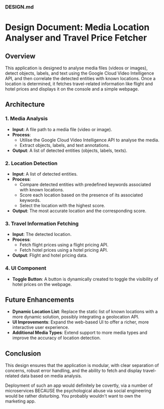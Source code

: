 ### **DESIGN.md**
# Design Document: Media Location Analyser and Travel Price Fetcher

## Overview

This application is designed to analyse media files (videos or images), detect objects, labels, and text using the Google Cloud Video Intelligence API, and then correlate the detected entities with known locations. Once a location is determined, it fetches travel-related information like flight and hotel prices and displays it on the console and a simple webpage.

## Architecture

### 1. **Media Analysis**
   - **Input**: A file path to a media file (video or image).
   - **Process**:
     - Utilise the Google Cloud Video Intelligence API to analyse the media.
     - Extract objects, labels, and text annotations.
   - **Output**: A list of detected entities (objects, labels, texts).

### 2. **Location Detection**
   - **Input**: A list of detected entities.
   - **Process**:
     - Compare detected entities with predefined keywords associated with known locations.
     - Score each location based on the presence of its associated keywords.
     - Select the location with the highest score.
   - **Output**: The most accurate location and the corresponding score.

### 3. **Travel Information Fetching**
   - **Input**: The detected location.
   - **Process**:
     - Fetch flight prices using a flight pricing API.
     - Fetch hotel prices using a hotel pricing API.
   - **Output**: Flight and hotel pricing data.

### 4. **UI Component**
   - **Toggle Button**: A button is dynamically created to toggle the visibility of hotel prices on the webpage.

## Future Enhancements

- **Dynamic Location List**: Replace the static list of known locations with a more dynamic solution, possibly integrating a geolocation API.
- **UI Improvements**: Expand the web-based UI to offer a richer, more interactive user experience.
- **Additional Media Types**: Extend support to more media types and improve the accuracy of location detection.

## Conclusion

This design ensures that the application is modular, with clear separation of concerns, robust error handling, and the ability to fetch and display travel-related data based on media analysis.

Deployment of such an app would definitely be covertly, via a number of microservices BECAUSE the psychological abuse via social engineering would be rather disturbing. You probably wouldn't want to own the marketing app.
